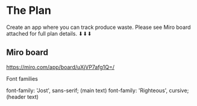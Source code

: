 # The Plan

Create an app where you can track produce waste. Please see Miro board attached for full plan details. ⬇⬇⬇

## Miro board

https://miro.com/app/board/uXjVP7afg1Q=/

Font families

font-family: 'Jost', sans-serif; (main text)
font-family: 'Righteous', cursive; (header text)
